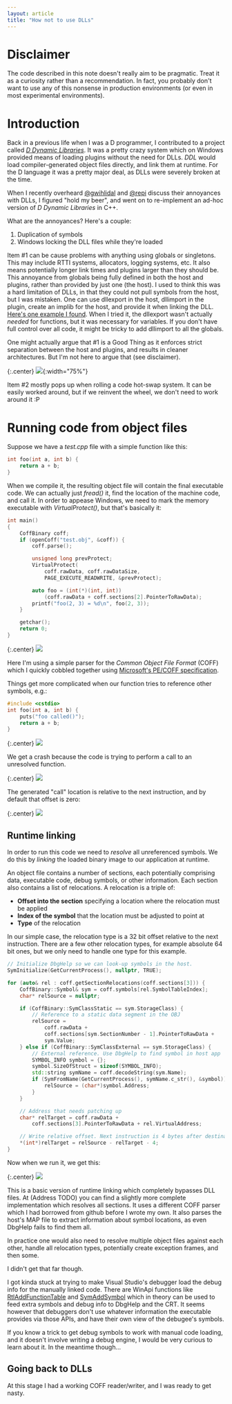 ```yaml
---
layout: article
title: "How not to use DLLs"
---
```


# Disclaimer
The code described in this note doesn't really aim to be pragmatic. Treat it as a curiosity rather than a recommendation. In fact, you probably don't want to use any of this nonsense in production environments (or even in most experimental environments).

# Introduction
Back in a previous life when I was a D programmer, I contributed to a project called [*D Dynamic Libraries*](http://www.dsource.org/projects/ddl). It was a pretty crazy system which on Windows provided means of loading plugins without the need for DLLs. *DDL* would load compiler-generated object files directly, and link them at runtime. For the D language it was a pretty major deal, as DLLs were severely broken at the time.

When I recently overheard [@gwihlidal](https://twitter.com/gwihlidal) and [@repi](https://twitter.com/repi) discuss their annoyances with DLLs, I figured "hold my beer", and went on to re-implement an ad-hoc version of *D Dynamic Libraries* in C++.

What are the annoyances? Here's a couple:
1. Duplication of symbols
2. Windows locking the DLL files while they're loaded

Item #1 can be cause problems with anything using globals or singletons. This may include RTTI systems, allocators, logging systems, etc. It also means potentially longer link times and plugins larger than they should be. This annoyance from globals being fully defined in both the host and plugins, rather than provided by just one (the host). I used to think this was a hard limitation of DLLs, in that they could not pull symbols from the host, but I was mistaken. One can use dllexport in the host, dllimport in the plugin, create an implib for the host, and provide it when linking the DLL. [Here's one example I found](https://github.com/mesonbuild/meson/issues/1623). When I tried it, the dllexport wasn't actually *needed* for functions, but it was necessary for variables. If you don't have full control over all code, it might be tricky to add dllimport to all the globals.

One might actually argue that #1 is a Good Thing as it enforces strict separation between the host and plugins, and results in cleaner architectures. But I'm not here to argue that (see disclaimer).

{:.center}
![](forScience.jpg){:width="75%"}

Item #2 mostly pops up when rolling a code hot-swap system. It can be easily worked around, but if we reinvent the wheel, we don't need to work around it :P

# Running code from object files

Suppose we have a *test.cpp* file with a simple function like this:

```cpp
int foo(int a, int b) {
	return a + b;
}
```

When we compile it, the resulting object file will contain the final executable code. We can actually just *fread()* it, find the location of the machine code, and call it. In order to appease Windows, we need to mark the memory executable with *VirtualProtect()*, but that's basically it:

```cpp
int main()
{
	CoffBinary coff;
	if (openCoff("test.obj", &coff)) {
		coff.parse();

		unsigned long prevProtect;
		VirtualProtect(
			coff.rawData, coff.rawDataSize,
			PAGE_EXECUTE_READWRITE, &prevProtect);

		auto foo = (int(*)(int, int))
			(coff.rawData + coff.sections[2].PointerToRawData);
		printf("foo(2, 3) = %d\n", foo(2, 3));
	}

	getchar();
	return 0;
}
```

{:.center}
![](runobj1.png)

Here I'm using a simple parser for the *Common Object File Format* (COFF) which I quickly cobbled together using [Microsoft's PE/COFF specification](http://www.microsoft.com/whdc/system/platform/firmware/PECOFF.mspx).

Things get more complicated when our function tries to reference other symbols, e.g.:

```cpp
#include <cstdio>
int foo(int a, int b) {
	puts("foo called()");
	return a + b;
}
```

{:.center}
![](runobj2.png)

We get a crash because the code is trying to perform a call to an unresolved function.

{:.center}
![](runobj3.png)

The generated "call" location is relative to the next instruction, and by default that offset is zero:

{:.center}
![](runobj4.png)

## Runtime linking

In order to run this code we need to *resolve* all unreferenced symbols. We do this by *linking* the loaded binary image to our application at runtime.

An object file contains a number of sections, each potentially comprising data, executable code, debug symbols, or other information. Each section also contains a list of relocations. A relocation is a triple of:

* **Offset into the section** specifying a location where the relocation must be applied
* **Index of the symbol** that the location must be adjusted to point at
* **Type** of the relocation

In our simple case, the relocation type is a 32 bit offset relative to the next instruction. There are a few other relocation types, for example absolute 64 bit ones, but we only need to handle one type for this example.

```cpp
// Initialize DbgHelp so we can look-up symbols in the host.
SymInitialize(GetCurrentProcess(), nullptr, TRUE);

for (auto& rel : coff.getSectionRelocations(coff.sections[3])) {
	CoffBinary::Symbol& sym = coff.symbols[rel.SymbolTableIndex];
	char* relSource = nullptr;

	if (CoffBinary::SymClassStatic == sym.StorageClass) {
		// Reference to a static data segment in the OBJ
		relSource =
			coff.rawData +
			coff.sections[sym.SectionNumber - 1].PointerToRawData +
			sym.Value;
	} else if (CoffBinary::SymClassExternal == sym.StorageClass) {
		// External reference. Use DbgHelp to find symbol in host app
		SYMBOL_INFO symbol = {};
		symbol.SizeOfStruct = sizeof(SYMBOL_INFO);
		std::string symName = coff.decodeString(sym.Name);
		if (SymFromName(GetCurrentProcess(), symName.c_str(), &symbol)) {
			relSource = (char*)symbol.Address;
		}
	}

	// Address that needs patching up
	char* relTarget = coff.rawData +
		coff.sections[3].PointerToRawData + rel.VirtualAddress;

	// Write relative offset. Next instruction is 4 bytes after destination.
	*(int*)relTarget = relSource - relTarget - 4;
}
```
Now when we run it, we get this:

{:.center}
![](runobj5.png)

This is a basic version of runtime linking which completely bypasses DLL files. At (Address TODO) you can find a slightly more complete implementation which resolves all sections. It uses a different COFF parser which I had borrowed from github before I wrote my own. It also parses the host's MAP file to extract information about symbol locations, as even DbgHelp fails to find them all.

In practice one would also need to resolve multiple object files against each other, handle all relocation types, potentially create exception frames, and then some.

I didn't get that far though.

I got kinda stuck at trying to make Visual Studio's debugger load the debug info for the manually linked code. There are WinApi functions like [RtlAddFunctionTable](https://msdn.microsoft.com/en-us/library/windows/desktop/ms680588(v=vs.85).aspx) and [SymAddSymbol](https://msdn.microsoft.com/en-us/library/windows/desktop/ms680664(v=vs.85).aspx) which in theory can be used to feed extra symbols and debug info to DbgHelp and the CRT. It seems however that debuggers don't use whatever information the executable provides via those APIs, and have their own view of the debugee's symbols.

If you know a trick to get debug symbols to work with manual code loading, and it doesn't involve writing a debug engine, I would be very curious to learn about it. In the meantime though...

## Going back to DLLs

At this stage I had a working COFF reader/writer, and I was ready to get nasty.